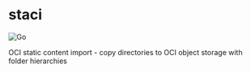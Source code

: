 # staci

![Go](https://github.com/maxjahn/staci/workflows/Go/badge.svg)

OCI static content import - copy directories to OCI object storage with folder hierarchies
